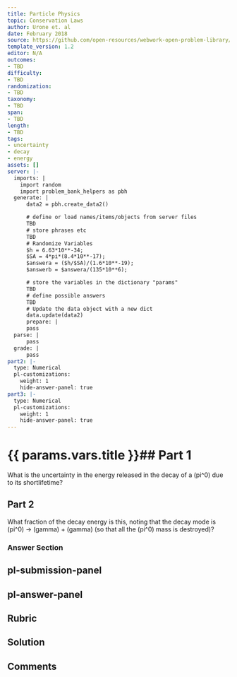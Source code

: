 ```yaml
---
title: Particle Physics
topic: Conservation Laws
author: Urone et. al
date: February 2018
source: https://github.com/open-resources/webwork-open-problem-library/tree/master/Contrib/BrockPhysics/College_Physics_Urone/33.Particle_Physics/33-04.Conservation_Laws/NU_U17-33-04-007.pg
template_version: 1.2
editor: N/A
outcomes:
- TBD
difficulty:
- TBD
randomization:
- TBD
taxonomy:
- TBD
span:
- TBD
length:
- TBD
tags:
- uncertainty
- decay
- energy
assets: []
server: |-
  imports: |
    import random
    import problem_bank_helpers as pbh
  generate: |
      data2 = pbh.create_data2()

      # define or load names/items/objects from server files
      TBD
      # store phrases etc
      TBD
      # Randomize Variables
      $h = 6.63*10**-34;
      $SA = 4*pi*(8.4*10**-17);
      $answera = ($h/$SA)/(1.6*10**-19);
      $answerb = $answera/(135*10**6);

      # store the variables in the dictionary "params"
      TBD
      # define possible answers
      TBD
      # Update the data object with a new dict
      data.update(data2)
      prepare: |
      pass
  parse: |
      pass
  grade: |
      pass
part2: |-
  type: Numerical
  pl-customizations:
    weight: 1
    hide-answer-panel: true
part3: |-
  type: Numerical
  pl-customizations:
    weight: 1
    hide-answer-panel: true
---
```


# {{ params.vars.title }}## Part 1 
What is the uncertainty in the energy released in the decay of a (pi^0) due to its shortlifetime? 
## Part 2 
What fraction of the decay energy is this, noting that the decay mode is (pi^0) &#8594; (gamma) + (gamma) (so that all the (pi^0) mass is destroyed)? 


### Answer Section 


## pl-submission-panel 


## pl-answer-panel 


## Rubric 


## Solution 


## Comments 


